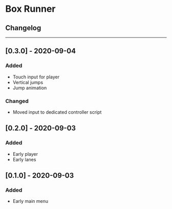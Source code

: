 # Box Runner

## Changelog
---

## [0.3.0] - 2020-09-04
### Added
- Touch input for player
- Vertical jumps
- Jump animation
### Changed
- Moved input to dedicated controller script

## [0.2.0] - 2020-09-03
### Added
- Early player
- Early lanes

## [0.1.0] - 2020-09-03
### Added
- Early main menu

